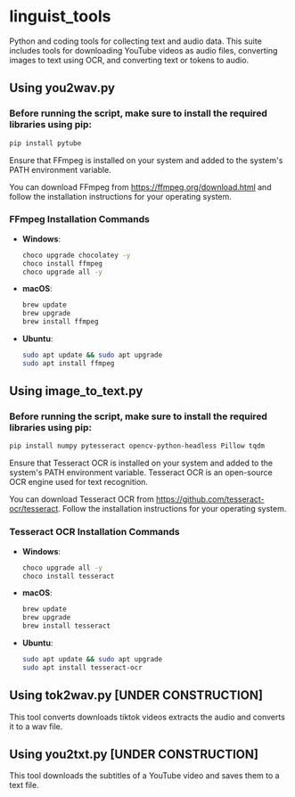 # linguist_tools
Python and coding tools for collecting text and audio data. This suite includes tools for downloading YouTube videos as audio files, converting images to text using OCR, and converting text or tokens to audio.

## Using you2wav.py

### Before running the script, make sure to install the required libraries using pip:
```sh
pip install pytube
```

Ensure that FFmpeg is installed on your system and added to the system's PATH environment variable.

You can download FFmpeg from https://ffmpeg.org/download.html and follow the installation instructions for your operating system.

### FFmpeg Installation Commands

- **Windows**:
  ```sh
  choco upgrade chocolatey -y
  choco install ffmpeg
  choco upgrade all -y
  ```

- **macOS**:
  ```sh
  brew update
  brew upgrade
  brew install ffmpeg
  ```

- **Ubuntu**:
  ```sh
  sudo apt update && sudo apt upgrade
  sudo apt install ffmpeg
  ```

## Using image_to_text.py

### Before running the script, make sure to install the required libraries using pip:
```sh
pip install numpy pytesseract opencv-python-headless Pillow tqdm
```

Ensure that Tesseract OCR is installed on your system and added to the system's PATH environment variable. Tesseract OCR is an open-source OCR engine used for text recognition.

You can download Tesseract OCR from https://github.com/tesseract-ocr/tesseract. Follow the installation instructions for your operating system.

### Tesseract OCR Installation Commands

- **Windows**:
  ```sh
  choco upgrade all -y
  choco install tesseract
  ```

- **macOS**:
  ```sh
  brew update
  brew upgrade
  brew install tesseract
  ```

- **Ubuntu**:
  ```sh
  sudo apt update && sudo apt upgrade
  sudo apt install tesseract-ocr
  ```

## Using tok2wav.py [UNDER CONSTRUCTION]

This tool converts downloads tiktok videos extracts the audio and converts it to a wav file.


## Using you2txt.py [UNDER CONSTRUCTION]

This tool downloads the subtitles of a YouTube video and saves them to a text file.